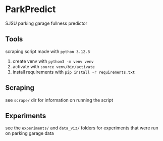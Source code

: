 # ParkPredict
SJSU parking garage fullness predictor

## Tools
scraping script made with `python 3.12.8`
<br>
1. create venv with `python3 -m venv venv` 
2. activate with `source venv/bin/activate`
3. install requirements with `pip install -r requirements.txt`

## Scraping
see `scrape/` dir for information on running the script

## Experiments
see the `experiments/` and `data_viz/` folders for experiments that were run on parking garage data